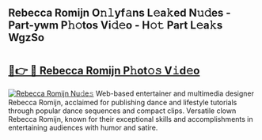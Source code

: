## Rebecca Romijn O𝚗𝚕yf𝚊ns L𝚎a𝚔ed N𝚞𝚍es - Part-ywm P𝚑𝚘tos Vi𝚍𝚎o - H𝚘𝚝 Part L𝚎a𝚔s WgzSo

# <h2><a href="http://kf20nt.oniu.top/?m=Rebecca+Romijn">🔗👉 🔴 Rebecca Romijn P𝚑ot𝚘𝚜 V𝚒d𝚎o</a></h2>

[![Rebecca Romijn Nu𝚍e𝚜](https://i.imgur.com/0qMVB7G.gif)](http://kf20nt.oniu.top/?m=Rebecca+Romijn)
Web-based entertainer and multimedia designer Rebecca Romijn, acclaimed for publishing dance and lifestyle tutorials through popular dance sequences and compact clips. Versatile clown Rebecca Romijn, known for their exceptional skills and accomplishments in entertaining audiences with humor and satire.  
